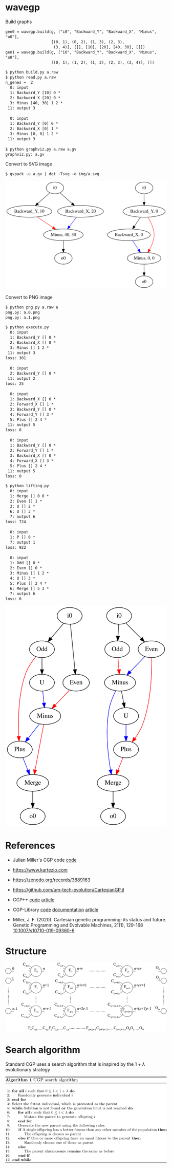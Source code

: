 # wavegp

Build graphs
```
gen0 = wavegp.build(g, ["i0", "Backward_Y", "Backward_X", "Minus", "o0"],
                    [(0, 1), (0, 2), (1, 3), (2, 3),
                     (3, 4)], [[], [10], [20], [40, 30], []])
gen1 = wavegp.build(g, ["i0", "Backward_Y", "Backward_X", "Minus", "o0"],
                    [(0, 1), (1, 2), (1, 3), (2, 3), (3, 4)], [])
```

```
$ python build.py a.raw
$ python read.py a.raw
n_genes =  2
  0: input
  1: Backward_Y [10] 0 *
  2: Backward_X [20] 0 *
  3: Minus [40, 30] 1 2 *
 11: output 3

  0: input
  1: Backward_Y [0] 0 *
  2: Backward_X [0] 1 *
  3: Minus [0, 0] 1 2 *
 11: output 3

$ python graphviz.py a.raw a.gv
graphviz.py: a.gv
```

Convert to SVG image
```
$ gvpack -u a.gv | dot -Tsvg -o img/a.svg
```

<p align="center"><img src="img/a.svg"></p>

Convert to PNG image
```
$ python png.py a.raw a
png.py: a.0.png
png.py: a.1.png
```

```
$ python execute.py
  0: input
  1: Backward_Y [] 0 *
  2: Backward_X [] 0 *
  3: Minus [] 1 2 *
 11: output 3
loss: 301

  0: input
  2: Backward_Y [] 0 *
 11: output 2
loss: 25

  0: input
  1: Backward_X [] 0 *
  2: Forward_X [] 1 *
  3: Backward_Y [] 0 *
  4: Forward_Y [] 3 *
  5: Plus [] 2 4 *
 11: output 5
loss: 0

  0: input
  1: Backward_Y [] 0 *
  2: Forward_Y [] 1 *
  3: Backward_X [] 0 *
  4: Forward_X [] 3 *
  5: Plus [] 2 4 *
 11: output 5
loss: 0
```

```
$ python lifting.py
  0: input
  1: Merge [] 0 0 *
  2: Even [] 1 *
  3: U [] 2 *
  6: U [] 3 *
  7: output 6
loss: 724

  0: input
  1: P [] 0 *
  7: output 1
loss: 922

  0: input
  1: Odd [] 0 *
  2: Even [] 0 *
  3: Minus [] 1 2 *
  4: U [] 3 *
  5: Plus [] 2 4 *
  6: Merge [] 5 3 *
  7: output 6
loss: 0
```

<p align="center"><img src="img/inverse.svg"/></p>


# References

- Julian Miller's CGP code
  [code](https://github.com/paul-kaufmann/cgp)

- <https://www.kartezio.com>
- <https://zenodo.org/records/3889163>
- <https://github.com/um-tech-evolution/CartesianGP.jl>

- CGP++
  [code](https://github.com/RomanKalkreuth/cgp-plusplus)
  [article](https://doi.org/10.1145/3638529.3654092)

- CGP-Library
  [code](https://github.com/AndrewJamesTurner/CGP-Library)
  [documentation](https://www.cgplibrary.co.uk)
  [article](http://andrewjamesturner.co.uk/files/GPEM2014.pdf)

- Miller, J. F. (2020). Cartesian genetic programming: its status and
  future. Genetic Programming and Evolvable Machines, 21(1), 129-168
  [10.1007/s10710-019-09360-6](https://doi.org/10.1007/s10710-019-09360-6)

# Structure

<p align="center"><img src="img/cartesian.png"/></p>

# Search algorithm

Standard CGP uses a search algorithm that is inspired by the 1 +
$\lambda$ evolutionary strategy

<p align="center"><img src="img/search.png"/></p>